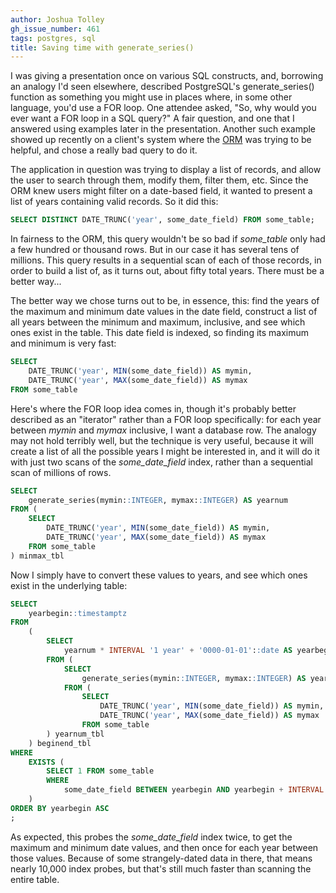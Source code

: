 ```yaml
---
author: Joshua Tolley
gh_issue_number: 461
tags: postgres, sql
title: Saving time with generate_series()
---
```




I was giving a presentation once on various SQL constructs, and, borrowing an analogy I'd seen elsewhere, described PostgreSQL's generate_series() function as something you might use in places where, in some other language, you'd use a FOR loop. One attendee asked, "So, why would you ever want a FOR loop in a SQL query?" A fair question, and one that I answered using examples later in the presentation. Another such example showed up recently on a client's system where the [ORM](http://en.wikipedia.org/wiki/Object-Relational_Mapping) was trying to be helpful, and chose a really bad query to do it.

The application in question was trying to display a list of records, and allow the user to search through them, modify them, filter them, etc. Since the ORM knew users might filter on a date-based field, it wanted to present a list of years containing valid records. So it did this:  

```sql
SELECT DISTINCT DATE_TRUNC('year', some_date_field) FROM some_table;
```

In fairness to the ORM, this query wouldn't be so bad if *some_table* only had a few hundred or thousand rows. But in our case it has several tens of millions. This query results in a sequential scan of each of those records, in order to build a list of, as it turns out, about fifty total years. There must be a better way...

The better way we chose turns out to be, in essence, this: find the years of the maximum and minimum date values in the date field, construct a list of all years between the minimum and maximum, inclusive, and see which ones exist in the table. This date field is indexed, so finding its maximum and minimum is very fast:

```sql
SELECT
    DATE_TRUNC('year', MIN(some_date_field)) AS mymin,
    DATE_TRUNC('year', MAX(some_date_field)) AS mymax
FROM some_table
```

Here's where the FOR loop idea comes in, though it's probably better described as an "iterator" rather than a FOR loop specifically: for each year between *mymin* and *mymax* inclusive, I want a database row. The analogy may not hold terribly well, but the technique is very useful, because it will create a list of all the possible years I might be interested in, and it will do it with just two scans of the *some_date_field* index, rather than a sequential scan of millions of rows.

```sql
SELECT
    generate_series(mymin::INTEGER, mymax::INTEGER) AS yearnum
FROM (
    SELECT
        DATE_TRUNC('year', MIN(some_date_field)) AS mymin,
        DATE_TRUNC('year', MAX(some_date_field)) AS mymax
    FROM some_table
) minmax_tbl
```

Now I simply have to convert these values to years, and see which ones exist in the underlying table:

```sql
SELECT
    yearbegin::timestamptz
FROM
    (
        SELECT
            yearnum * INTERVAL '1 year' + '0000-01-01'::date AS yearbegin
        FROM (
            SELECT
                generate_series(mymin::INTEGER, mymax::INTEGER) AS yearnum
            FROM (
                SELECT
                    DATE_TRUNC('year', MIN(some_date_field)) AS mymin,
                    DATE_TRUNC('year', MAX(some_date_field)) AS mymax
                FROM some_table
        ) yearnum_tbl
    ) beginend_tbl
WHERE
    EXISTS (
        SELECT 1 FROM some_table
        WHERE
            some_date_field BETWEEN yearbegin AND yearbegin + INTERVAL '1 year'
    )
ORDER BY yearbegin ASC
;
```

As expected, this probes the *some_date_field* index twice, to get the maximum and minimum date values, and then once for each year between those values. Because of some strangely-dated data in there, that means nearly 10,000 index probes, but that's still much faster than scanning the entire table.


